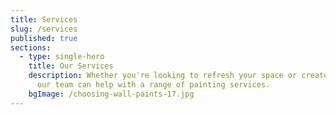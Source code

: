 ```yaml
---
title: Services
slug: /services
published: true
sections:
  - type: single-hero
    title: Our Services
    description: Whether you're looking to refresh your space or create a new look,
      our team can help with a range of painting services.
    bgImage: /choosing-wall-paints-17.jpg
---
```

